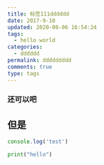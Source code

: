 ```yaml
---
title: 标签111dddddd
date: 2017-9-10
updated: 2020-08-06 16:54:24
tags:
  - hello world
categories:
  - dddddd
permalink: ddddddddd
comments: true
type: tags
---
```

### 还可以吧

## 但是

```js
console.log('test')
```


```python
print("hello")
```